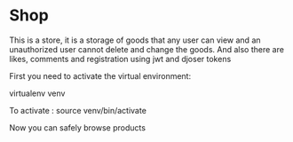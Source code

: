 # Shop

This is a store, it is a storage of goods that any user can view
and an unauthorized user cannot delete and change the goods.
And also there are likes, comments and registration using 
jwt and djoser tokens

First you need to activate the virtual environment:

virtualenv venv

To activate :
source venv/bin/activate

Now you can safely browse products
